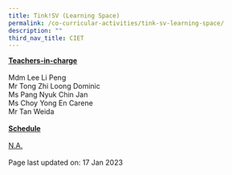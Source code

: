 ```yaml
---
title: Tink!SV (Learning Space)
permalink: /co-curricular-activities/tink-sv-learning-space/
description: ""
third_nav_title: CIET
---
```



<p><u><strong>Teachers-in-charge</strong></u><br /><br />Mdm Lee Li Peng<br />Mr Tong Zhi Loong Dominic<br />Ms Pang Nyuk Chin Jan<br/>Ms Choy Yong En Carene<br/>Mr Tan Weida<br /><br /><u><strong>Schedule</strong></u><br /><br /><u>N.A.<br /></u><br />Page last updated on: 17 Jan 2023</p>